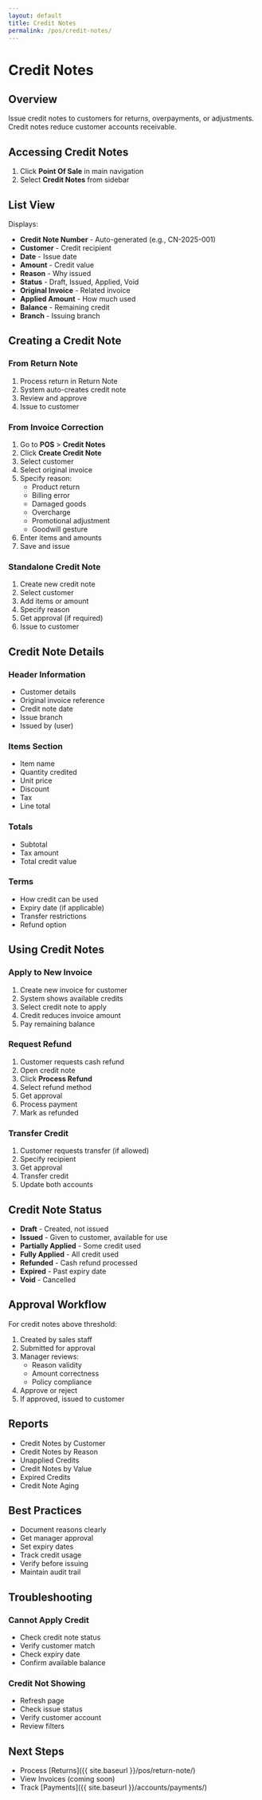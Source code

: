 ```yaml
---
layout: default
title: Credit Notes
permalink: /pos/credit-notes/
---
```


# Credit Notes

## Overview
Issue credit notes to customers for returns, overpayments, or adjustments. Credit notes reduce customer accounts receivable.

## Accessing Credit Notes
1. Click **Point Of Sale** in main navigation
2. Select **Credit Notes** from sidebar

## List View

Displays:
- **Credit Note Number** - Auto-generated (e.g., CN-2025-001)
- **Customer** - Credit recipient
- **Date** - Issue date
- **Amount** - Credit value
- **Reason** - Why issued
- **Status** - Draft, Issued, Applied, Void
- **Original Invoice** - Related invoice
- **Applied Amount** - How much used
- **Balance** - Remaining credit
- **Branch** - Issuing branch

## Creating a Credit Note

### From Return Note
1. Process return in Return Note
2. System auto-creates credit note
3. Review and approve
4. Issue to customer

### From Invoice Correction
1. Go to **POS** > **Credit Notes**
2. Click **Create Credit Note**
3. Select customer
4. Select original invoice
5. Specify reason:
   - Product return
   - Billing error
   - Damaged goods
   - Overcharge
   - Promotional adjustment
   - Goodwill gesture
6. Enter items and amounts
7. Save and issue

### Standalone Credit Note
1. Create new credit note
2. Select customer
3. Add items or amount
4. Specify reason
5. Get approval (if required)
6. Issue to customer

## Credit Note Details

### Header Information
- Customer details
- Original invoice reference
- Credit note date
- Issue branch
- Issued by (user)

### Items Section
- Item name
- Quantity credited
- Unit price
- Discount
- Tax
- Line total

### Totals
- Subtotal
- Tax amount
- Total credit value

### Terms
- How credit can be used
- Expiry date (if applicable)
- Transfer restrictions
- Refund option

## Using Credit Notes

### Apply to New Invoice
1. Create new invoice for customer
2. System shows available credits
3. Select credit note to apply
4. Credit reduces invoice amount
5. Pay remaining balance

### Request Refund
1. Customer requests cash refund
2. Open credit note
3. Click **Process Refund**
4. Select refund method
5. Get approval
6. Process payment
7. Mark as refunded

### Transfer Credit
1. Customer requests transfer (if allowed)
2. Specify recipient
3. Get approval
4. Transfer credit
5. Update both accounts

## Credit Note Status

- **Draft** - Created, not issued
- **Issued** - Given to customer, available for use
- **Partially Applied** - Some credit used
- **Fully Applied** - All credit used
- **Refunded** - Cash refund processed
- **Expired** - Past expiry date
- **Void** - Cancelled

## Approval Workflow

For credit notes above threshold:
1. Created by sales staff
2. Submitted for approval
3. Manager reviews:
   - Reason validity
   - Amount correctness
   - Policy compliance
4. Approve or reject
5. If approved, issued to customer

## Reports

- Credit Notes by Customer
- Credit Notes by Reason
- Unapplied Credits
- Credit Notes by Value
- Expired Credits
- Credit Note Aging

## Best Practices

- Document reasons clearly
- Get manager approval
- Set expiry dates
- Track credit usage
- Verify before issuing
- Maintain audit trail

## Troubleshooting

### Cannot Apply Credit
- Check credit note status
- Verify customer match
- Check expiry date
- Confirm available balance

### Credit Not Showing
- Refresh page
- Check issue status
- Verify customer account
- Review filters

## Next Steps
- Process [Returns]({{ site.baseurl }}/pos/return-note/)
- View Invoices (coming soon)
- Track [Payments]({{ site.baseurl }}/accounts/payments/)
